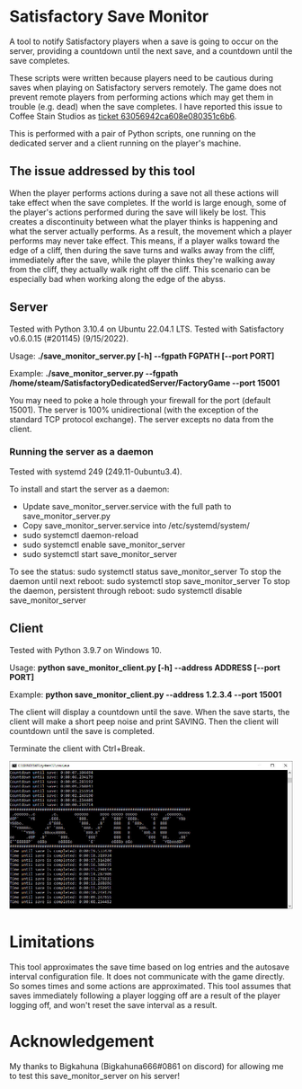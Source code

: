 # Satisfactory Save Monitor
A tool to notify Satisfactory players when a save is going to occur on the server, providing a countdown until the next save, and a countdown until the save completes.

These scripts were written because players need to be cautious during saves when playing on Satisfactory servers remotely.  The game does not prevent remote players from performing actions which may get them in trouble (e.g. dead) when the save completes.  I have reported this issue to Coffee Stain Studios as [ticket 63056942ca608e080351c6b6](https://questions.satisfactorygame.com/post/63056942ca608e080351c6b6).

This is performed with a pair of Python scripts, one running on the dedicated server and a client running on the player's machine.

## The issue addressed by this tool

When the player performs actions during a save not all these actions will take effect when the save completes.  If the world is large enough, some of the player's actions performed during the save will likely be lost.  This creates a discontinuity between what the player thinks is happening and what the server actually performs.  As a result, the movement which a player performs may never take effect.  This means, if a player walks toward the edge of a cliff, then during the save turns and walks away from the cliff, immediately after the save, while the player thinks they're walking away from the cliff, they actually walk right off the cliff.  This scenario can be especially bad when working along the edge of the abyss.

## Server
Tested with Python 3.10.4 on Ubuntu 22.04.1 LTS.
Tested with Satisfactory v0.6.0.15 (#201145) (9/15/2022).

Usage: **./save_monitor_server.py [-h] --fgpath FGPATH [--port PORT]**

Example: **./save_monitor_server.py --fgpath /home/steam/SatisfactoryDedicatedServer/FactoryGame --port 15001**

You may need to poke a hole through your firewall for the port (default 15001).
The server is 100% unidirectional (with the exception of the standard TCP protocol exchange).  The server excepts no data from the client.

### Running the server as a daemon
Tested with systemd 249 (249.11-0ubuntu3.4).

To install and start the server as a daemon:
- Update save_monitor_server.service with the full path to save_monitor_server.py
- Copy save_monitor_server.service into /etc/systemd/system/
- sudo systemctl daemon-reload
- sudo systemctl enable save_monitor_server
- sudo systemctl start save_monitor_server

To see the status:  sudo systemctl status save_monitor_server
To stop the daemon until next reboot:  sudo systemctl stop save_monitor_server
To stop the daemon, persistent through reboot:  sudo systemctl disable save_monitor_server

## Client
Tested with Python 3.9.7 on Windows 10.

Usage: **python save_monitor_client.py [-h] --address ADDRESS [--port PORT]**

Example: **python save_monitor_client.py --address 1.2.3.4 --port 15001**

The client will display a countdown until the save.
When the save starts, the client will make a short peep noise and print SAVING.  Then the client will countdown until the save is completed.

Terminate the client with Ctrl+Break.

![Client Screenshot](https://raw.githubusercontent.com/GreyHak/satisfactory_save_monitor/master/client_screenshot.jpg)

# Limitations
This tool approximates the save time based on log entries and the autosave interval configuration file.  It does not communicate with the game directly.  So somes times and some actions are approximated.
This tool assumes that saves immediately following a player logging off are a result of the player logging off, and won't reset the save interval as a result.

# Acknowledgement
My thanks to Bigkahuna (Bigkahuna666#0861 on discord) for allowing me to test this save_monitor_server on his server!
